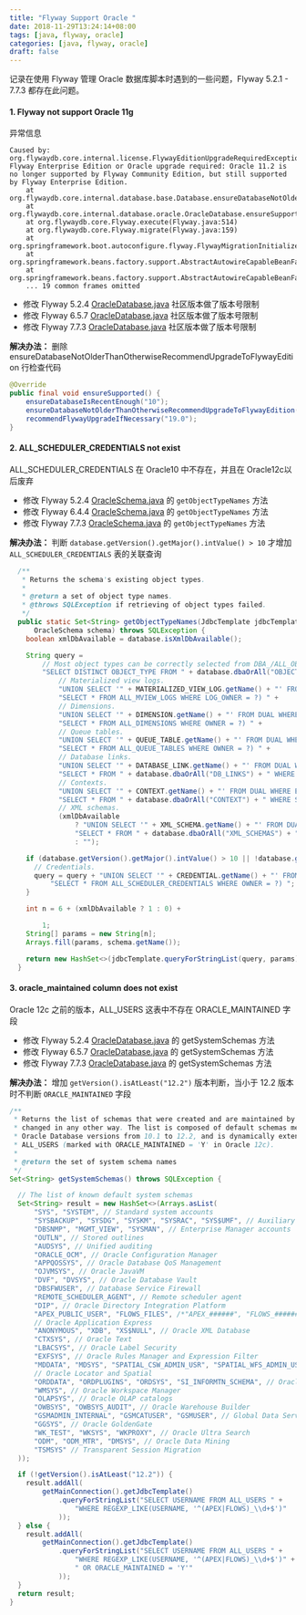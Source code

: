 ```yaml
---
title: "Flyway Support Oracle "
date: 2018-11-29T13:24:14+08:00
tags: [java, flyway, oracle]
categories: [java, flyway, oracle]
draft: false
---
```


记录在使用 Flyway 管理 Oracle 数据库脚本时遇到的一些问题，Flyway 5.2.1 - 7.7.3 都存在此问题。

#### 1. Flyway not support Oracle 11g

异常信息

```shell
Caused by: org.flywaydb.core.internal.license.FlywayEditionUpgradeRequiredException: Flyway Enterprise Edition or Oracle upgrade required: Oracle 11.2 is no longer supported by Flyway Community Edition, but still supported by Flyway Enterprise Edition.
	at org.flywaydb.core.internal.database.base.Database.ensureDatabaseNotOlderThanOtherwiseRecommendUpgradeToFlywayEdition(Database.java:173)
	at org.flywaydb.core.internal.database.oracle.OracleDatabase.ensureSupported(OracleDatabase.java:91)
	at org.flywaydb.core.Flyway.execute(Flyway.java:514)
	at org.flywaydb.core.Flyway.migrate(Flyway.java:159)
	at org.springframework.boot.autoconfigure.flyway.FlywayMigrationInitializer.afterPropertiesSet(FlywayMigrationInitializer.java:65)
	at org.springframework.beans.factory.support.AbstractAutowireCapableBeanFactory.invokeInitMethods(AbstractAutowireCapableBeanFactory.java:1855)
	at org.springframework.beans.factory.support.AbstractAutowireCapableBeanFactory.initializeBean(AbstractAutowireCapableBeanFactory.java:1792)
	... 19 common frames omitted
```

* 修改 Flyway 5.2.4 [OracleDatabase.java](https://github.com/flyway/flyway/blob/0e87e9d7bedc06398d40902149a04e82c38eb9a3/flyway-core/src/main/java/org/flywaydb/core/internal/database/oracle/OracleDatabase.java#L118) 社区版本做了版本号限制
* 修改 Flyway 6.5.7 [OracleDatabase.java](https://github.com/flyway/flyway/blob/d3295ba81c0c29aa5e5aeff577b2572f9c4d7910/flyway-core/src/main/java/org/flywaydb/core/internal/database/oracle/OracleDatabase.java#L91) 社区版本做了版本号限制
* 修改 Flyway 7.7.3 [OracleDatabase.java](https://github.com/flyway/flyway/blob/74aa05c5cd6e05a4667e841e42ac6af361cb7489/flyway-core/src/main/java/org/flywaydb/core/internal/database/oracle/OracleDatabase.java#L84) 社区版本做了版本号限制

**解决办法：** 删除 ensureDatabaseNotOlderThanOtherwiseRecommendUpgradeToFlywayEdition 行检查代码

```java
@Override
public final void ensureSupported() {
    ensureDatabaseIsRecentEnough("10");
    ensureDatabaseNotOlderThanOtherwiseRecommendUpgradeToFlywayEdition("12.2", org.flywaydb.core.internal.license.Edition.ENTERPRISE);
    recommendFlywayUpgradeIfNecessary("19.0");
}
```

#### 2. ALL_SCHEDULER_CREDENTIALS not exist

ALL_SCHEDULER_CREDENTIALS 在 Oracle10 中不存在，并且在 Oracle12c以后废弃

* 修改 Flyway 5.2.4 [OracleSchema.java](https://github.com/flyway/flyway/blob/0e87e9d7bedc06398d40902149a04e82c38eb9a3/flyway-core/src/main/java/org/flywaydb/core/internal/database/oracle/OracleSchema.java#L783) 的 `getObjectTypeNames` 方法
* 修改 Flyway 6.4.4 [OracleSchema.java](https://github.com/flyway/flyway/blob/c13e6880bf9470850dfaa3cbd0070d7fb83b1d3e/flyway-core/src/main/java/org/flywaydb/core/internal/database/oracle/OracleSchema.java#L783) 的 `getObjectTypeNames` 方法
* 修改 Flyway 7.7.3 [OracleSchema.java](https://github.com/flyway/flyway/blob/74aa05c5cd6e05a4667e841e42ac6af361cb7489/flyway-core/src/main/java/org/flywaydb/core/internal/database/oracle/OracleSchema.java#L783) 的 `getObjectTypeNames` 方法

**解决办法：** 判断 `database.getVersion().getMajor().intValue() > 10` 才增加 `ALL_SCHEDULER_CREDENTIALS` 表的关联查询 

```java
  /**
   * Returns the schema's existing object types.
   *
   * @return a set of object type names.
   * @throws SQLException if retrieving of object types failed.
   */
  public static Set<String> getObjectTypeNames(JdbcTemplate jdbcTemplate, OracleDatabase database,
      OracleSchema schema) throws SQLException {
    boolean xmlDbAvailable = database.isXmlDbAvailable();

    String query =
        // Most object types can be correctly selected from DBA_/ALL_OBJECTS.
        "SELECT DISTINCT OBJECT_TYPE FROM " + database.dbaOrAll("OBJECTS") + " WHERE OWNER = ? " +
            // Materialized view logs.
            "UNION SELECT '" + MATERIALIZED_VIEW_LOG.getName() + "' FROM DUAL WHERE EXISTS(" +
            "SELECT * FROM ALL_MVIEW_LOGS WHERE LOG_OWNER = ?) " +
            // Dimensions.
            "UNION SELECT '" + DIMENSION.getName() + "' FROM DUAL WHERE EXISTS(" +
            "SELECT * FROM ALL_DIMENSIONS WHERE OWNER = ?) " +
            // Queue tables.
            "UNION SELECT '" + QUEUE_TABLE.getName() + "' FROM DUAL WHERE EXISTS(" +
            "SELECT * FROM ALL_QUEUE_TABLES WHERE OWNER = ?) " +
            // Database links.
            "UNION SELECT '" + DATABASE_LINK.getName() + "' FROM DUAL WHERE EXISTS(" +
            "SELECT * FROM " + database.dbaOrAll("DB_LINKS") + " WHERE OWNER = ?) " +
            // Contexts.
            "UNION SELECT '" + CONTEXT.getName() + "' FROM DUAL WHERE EXISTS(" +
            "SELECT * FROM " + database.dbaOrAll("CONTEXT") + " WHERE SCHEMA = ?) " +
            // XML schemas.
            (xmlDbAvailable
                ? "UNION SELECT '" + XML_SCHEMA.getName() + "' FROM DUAL WHERE EXISTS(" +
                "SELECT * FROM " + database.dbaOrAll("XML_SCHEMAS") + " WHERE OWNER = ?) "
                : "");

    if (database.getVersion().getMajor().intValue() > 10 || !database.getVersion().isAtLeast("12.2")) {
      // Credentials.
      query = query + "UNION SELECT '" + CREDENTIAL.getName() + "' FROM DUAL WHERE EXISTS(" +
          "SELECT * FROM ALL_SCHEDULER_CREDENTIALS WHERE OWNER = ?) ";
    }

    int n = 6 + (xmlDbAvailable ? 1 : 0) +

        1;
    String[] params = new String[n];
    Arrays.fill(params, schema.getName());

    return new HashSet<>(jdbcTemplate.queryForStringList(query, params));
  }
```

#### 3. oracle_maintained column does not exist

Oracle 12c 之前的版本，ALL_USERS 这表中不存在 ORACLE_MAINTAINED 字段


* 修改 Flyway 5.2.4 [OracleDatabase.java](https://github.com/flyway/flyway/blob/0e87e9d7bedc06398d40902149a04e82c38eb9a3/flyway-core/src/main/java/org/flywaydb/core/internal/database/oracle/OracleDatabase.java#L365) 的 getSystemSchemas 方法
* 修改 Flyway 6.5.7 [OracleDatabase.java](https://github.com/flyway/flyway/blob/d3295ba81c0c29aa5e5aeff577b2572f9c4d7910/flyway-core/src/main/java/org/flywaydb/core/internal/database/oracle/OracleDatabase.java#L321) 的 getSystemSchemas 方法
* 修改 Flyway 7.7.3 [OracleDatabase.java](https://github.com/flyway/flyway/blob/74aa05c5cd6e05a4667e841e42ac6af361cb7489/flyway-core/src/main/java/org/flywaydb/core/internal/database/oracle/OracleDatabase.java#L320) 的 getSystemSchemas 方法

**解决办法：** 增加 `getVersion().isAtLeast("12.2")` 版本判断，当小于 12.2 版本时不判断 `ORACLE_MAINTAINED` 字段
```java
/**
 * Returns the list of schemas that were created and are maintained by Oracle-supplied scripts and must not be
 * changed in any other way. The list is composed of default schemas mentioned in the official documentation for
 * Oracle Database versions from 10.1 to 12.2, and is dynamically extended with schemas from DBA_REGISTRY and
 * ALL_USERS (marked with ORACLE_MAINTAINED = 'Y' in Oracle 12c).
 *
 * @return the set of system schema names
 */
Set<String> getSystemSchemas() throws SQLException {

  // The list of known default system schemas
  Set<String> result = new HashSet<>(Arrays.asList(
      "SYS", "SYSTEM", // Standard system accounts
      "SYSBACKUP", "SYSDG", "SYSKM", "SYSRAC", "SYS$UMF", // Auxiliary system accounts
      "DBSNMP", "MGMT_VIEW", "SYSMAN", // Enterprise Manager accounts
      "OUTLN", // Stored outlines
      "AUDSYS", // Unified auditing
      "ORACLE_OCM", // Oracle Configuration Manager
      "APPQOSSYS", // Oracle Database QoS Management
      "OJVMSYS", // Oracle JavaVM
      "DVF", "DVSYS", // Oracle Database Vault
      "DBSFWUSER", // Database Service Firewall
      "REMOTE_SCHEDULER_AGENT", // Remote scheduler agent
      "DIP", // Oracle Directory Integration Platform
      "APEX_PUBLIC_USER", "FLOWS_FILES", /*"APEX_######", "FLOWS_######",*/
      // Oracle Application Express
      "ANONYMOUS", "XDB", "XS$NULL", // Oracle XML Database
      "CTXSYS", // Oracle Text
      "LBACSYS", // Oracle Label Security
      "EXFSYS", // Oracle Rules Manager and Expression Filter
      "MDDATA", "MDSYS", "SPATIAL_CSW_ADMIN_USR", "SPATIAL_WFS_ADMIN_USR",
      // Oracle Locator and Spatial
      "ORDDATA", "ORDPLUGINS", "ORDSYS", "SI_INFORMTN_SCHEMA", // Oracle Multimedia
      "WMSYS", // Oracle Workspace Manager
      "OLAPSYS", // Oracle OLAP catalogs
      "OWBSYS", "OWBSYS_AUDIT", // Oracle Warehouse Builder
      "GSMADMIN_INTERNAL", "GSMCATUSER", "GSMUSER", // Global Data Services
      "GGSYS", // Oracle GoldenGate
      "WK_TEST", "WKSYS", "WKPROXY", // Oracle Ultra Search
      "ODM", "ODM_MTR", "DMSYS", // Oracle Data Mining
      "TSMSYS" // Transparent Session Migration
  ));

  if (!getVersion().isAtLeast("12.2")) {
    result.addAll(
        getMainConnection().getJdbcTemplate()
            .queryForStringList("SELECT USERNAME FROM ALL_USERS " +
                "WHERE REGEXP_LIKE(USERNAME, '^(APEX|FLOWS)_\\d+$')"
            ));
  } else {
    result.addAll(
        getMainConnection().getJdbcTemplate()
            .queryForStringList("SELECT USERNAME FROM ALL_USERS " +
                "WHERE REGEXP_LIKE(USERNAME, '^(APEX|FLOWS)_\\d+$')" +
                " OR ORACLE_MAINTAINED = 'Y'"
            ));
  }
  return result;
}
```